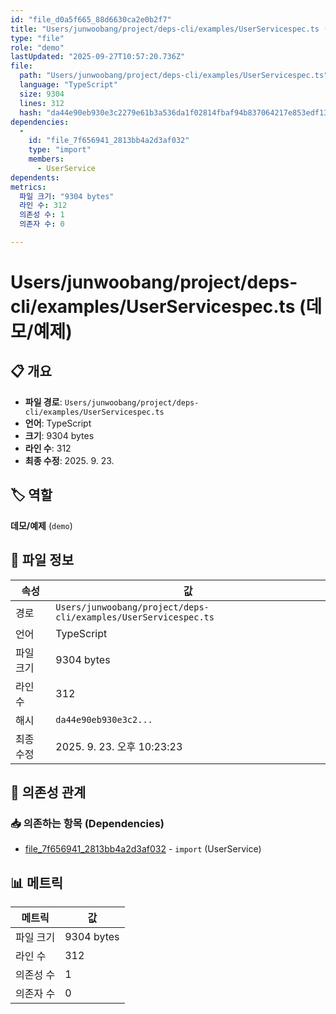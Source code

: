 ```yaml
---
id: "file_d0a5f665_88d6630ca2e0b2f7"
title: "Users/junwoobang/project/deps-cli/examples/UserServicespec.ts (데모/예제)"
type: "file"
role: "demo"
lastUpdated: "2025-09-27T10:57:20.736Z"
file:
  path: "Users/junwoobang/project/deps-cli/examples/UserServicespec.ts"
  language: "TypeScript"
  size: 9304
  lines: 312
  hash: "da44e90eb930e3c2279e61b3a536da1f02814fbaf94b837064217e853edf133a"
dependencies:
  -
    id: "file_7f656941_2813bb4a2d3af032"
    type: "import"
    members:
      - UserService
dependents:
metrics:
  파일 크기: "9304 bytes"
  라인 수: 312
  의존성 수: 1
  의존자 수: 0

---
```


# Users/junwoobang/project/deps-cli/examples/UserServicespec.ts (데모/예제)

## 📋 개요

- **파일 경로**: `Users/junwoobang/project/deps-cli/examples/UserServicespec.ts`
- **언어**: TypeScript
- **크기**: 9304 bytes
- **라인 수**: 312
- **최종 수정**: 2025. 9. 23.

## 🏷️ 역할

**데모/예제** (`demo`)

## 📄 파일 정보

| 속성 | 값 |
|------|----|
| 경로 | `Users/junwoobang/project/deps-cli/examples/UserServicespec.ts` |
| 언어 | TypeScript |
| 파일 크기 | 9304 bytes |
| 라인 수 | 312 |
| 해시 | `da44e90eb930e3c2...` |
| 최종 수정 | 2025. 9. 23. 오후 10:23:23 |

## 🔗 의존성 관계

### 📥 의존하는 항목 (Dependencies)

- [file_7f656941_2813bb4a2d3af032](file_7f656941_2813bb4a2d3af032.md) - `import` (UserService)

## 📊 메트릭

| 메트릭 | 값 |
|--------|----|
| 파일 크기 | 9304 bytes |
| 라인 수 | 312 |
| 의존성 수 | 1 |
| 의존자 수 | 0 |

